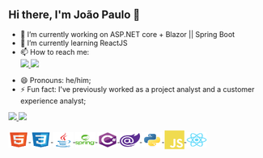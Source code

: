 ## Hi there, I'm João Paulo 👋

- 🔭 I’m currently working on ASP.NET core + Blazor || Spring Boot
- 🌱 I’m currently learning ReactJS
- 📫 How to reach me: <div>
    <a href="https://www.linkedin.com/in/jpaulo-fernandes" target="_blank">
    <img src="https://img.shields.io/badge/-LinkedIn-%230077B5?style=for-the-badge&logo=linkedin&logoColor=white" target="_blank">
  </a>
    <a href="mailto:jp_fernandes1@live.com">
    <img src="https://img.shields.io/badge/Gmail-D14836?style=for-the-badge&logo=gmail&logoColor=white" target="_blank">
  </a>
</div>

- 😄 Pronouns: he/him;
- ⚡ Fun fact: I've previously worked as a project analyst and a customer experience analyst;

<div>
  <a href="https://github.com/jpfernandes1">
  <img height="180em" src="https://github-readme-stats.vercel.app/api?username=jpfernandes1&show_icons=true&theme=github_dark&include_all_commits=true&count_private=true"/>
  <img height="180em" src="https://github-readme-stats.vercel.app/api/top-langs/?username=jpfernandes1&layout=compact&theme=github_dark&langscount=16&count_private=true"/>
</div>

<div style="display: inline_block"><br>

  <img align="center" alt="jp-HTML" height="30" width="40" src="https://raw.githubusercontent.com/devicons/devicon/master/icons/html5/html5-original.svg">
  <img align="center" alt="jp-CSS" height="30" width="40" src="https://raw.githubusercontent.com/devicons/devicon/master/icons/css3/css3-original.svg">
  <img align="center" alt="jp-Java" height="30" width="40" src="https://github.com/devicons/devicon/blob/master/icons/java/java-original.svg">
  <img align="center" alt="jp-Spring" height="30" width="40" src="https://github.com/devicons/devicon/blob/master/icons/spring/spring-original-wordmark.svg">
  <img align="center" alt="jp-Csharp" height="30" width="40" src="https://raw.githubusercontent.com/devicons/devicon/master/icons/csharp/csharp-original.svg">
  <img align="center" alt="jp-blazor" height="30" width="40" src="https://github.com/devicons/devicon/blob/master/icons/blazor/blazor-original.svg">
  <img align="center" alt="jp-Python" height="30" width="40" src="https://raw.githubusercontent.com/devicons/devicon/master/icons/python/python-original.svg">
  <img align="center" alt="jp-Js" height="38" width="40" src="https://raw.githubusercontent.com/devicons/devicon/master/icons/javascript/javascript-plain.svg">
 <!-- <img align="center" alt="jp-Ts" height="30" width="40" src="https://raw.githubusercontent.com/devicons/devicon/master/icons/typescript/typescript-plain.svg"> -->
  <img align="center" alt="jp-React" height="30" width="40" src="https://raw.githubusercontent.com/devicons/devicon/master/icons/react/react-original.svg">
  
</div>






<!--
**jpfernandes1/jpfernandes1** is a ✨ _special_ ✨ repository because its `README.md` (this file) appears on your GitHub profile.

Here are some ideas to get you started:

- 👯 I’m looking to collaborate on ...
- 🤔 I’m looking for help with ...
- 💬 Ask me about ...
-->
